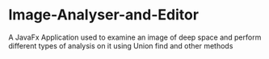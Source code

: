 # Image-Analyser-and-Editor
A JavaFx Application used to examine an image of deep space and perform different types of analysis on it using Union find and other methods
